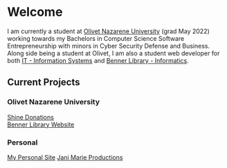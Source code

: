# Welcome
I am currently a student at [Olivet Nazarene University](https://olivet.edu) (grad May 2022) working towards my Bachelors in Computer Science Software Entrepreneurship with minors in Cyber Security Defense and Business. Along side being a student at Olivet, I am also a student web developer for both [IT - Information Systems](https://it.olivet.edu) and [Benner Library - Informatics](https://library.olivet.edu).

## Current Projects
  ### Olivet Nazarene University
  [Shine Donations](https://securepayment.olivet.edu)  
  [Benner Library Website](https://library.olivet.edu)
  ### Personal
  [My Personal Site](https://colearseneau.com)
  [Jani Marie Productions](https://janimarieproductions.com)
